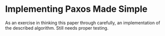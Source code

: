 # Implementing Paxos Made Simple

As an exercise in thinking this paper through carefully, an
implementation of the described algorithm.  Still needs proper
testing.